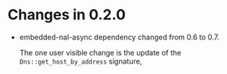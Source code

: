 # Changes in 0.2.0

* embedded-nal-async dependency changed from 0.6 to 0.7.

  The one user visible change is the update of the `Dns::get_host_by_address` signature,
